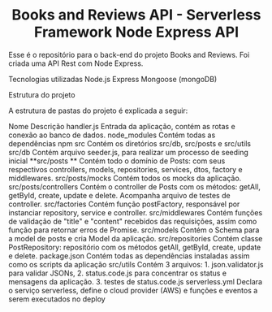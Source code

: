 <h1 align="center"> Books and Reviews API - Serverless Framework Node Express API </h1>



Esse é o repositório para o back-end do projeto Books and Reviews.
Foi criada uma API Rest com Node Express.

Tecnologias utilizadas
  Node.js
  Express
  Mongoose (mongoDB)

Estrutura do projeto

A estrutura de pastas do projeto é explicada a seguir:

Nome	Descrição
handler.js	Entrada da aplicação, contém as rotas e conexão ao banco de dados.
node_modules	Contém todas as dependências npm
src	Contém os diretórios src/db, src/posts e src/utils
src/db	Contém arquivo seeder.js, para realizar um processo de seeding inicial
**src/posts **	Contém todo o domínio de Posts: com seus respectivos controllers, models, repositories, services, dtos, factory e middlewares.
src/posts/mocks	Contém todos os mocks da aplicação.
src/posts/controllers	Contém o controller de Posts com os métodos: getAll, getById, create, update e delete. Acompanha arquivo de testes de controller.
src/factories	Contém função postFactory, responsável por instanciar repository, service e controller.
src/middlewares	Contém funções de validação de "title" e "content" recebidos das requisições, assim como função para retornar erros de Promise.
src/models	Contém o Schema para a model de posts e cria Model da aplicação.
src/repositories	Contém classe PostRepository: repositório com os métodos getAll, getById, create, update e delete.
package.json	Contém todas as dependências instaladas assim como os scripts da aplicação
src/utils	Contém 3 arquivos: 1. json.validator.js para validar JSONs, 2. status.code.js para concentrar os status e mensagens da aplicação. 3. testes de status.code.js
serverless.yml	Declara o serviço serverless, define o cloud provider (AWS) e funções e eventos a serem executados no deploy